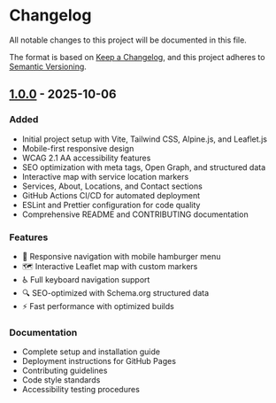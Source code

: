 # Changelog

All notable changes to this project will be documented in this file.

The format is based on [Keep a Changelog](https://keepachangelog.com/en/1.0.0/),
and this project adheres to [Semantic Versioning](https://semver.org/spec/v2.0.0.html).

## [1.0.0] - 2025-10-06

### Added
- Initial project setup with Vite, Tailwind CSS, Alpine.js, and Leaflet.js
- Mobile-first responsive design
- WCAG 2.1 AA accessibility features
- SEO optimization with meta tags, Open Graph, and structured data
- Interactive map with service location markers
- Services, About, Locations, and Contact sections
- GitHub Actions CI/CD for automated deployment
- ESLint and Prettier configuration for code quality
- Comprehensive README and CONTRIBUTING documentation

### Features
- 📱 Responsive navigation with mobile hamburger menu
- 🗺️ Interactive Leaflet map with custom markers
- ♿ Full keyboard navigation support
- 🔍 SEO-optimized with Schema.org structured data
- ⚡ Fast performance with optimized builds

### Documentation
- Complete setup and installation guide
- Deployment instructions for GitHub Pages
- Contributing guidelines
- Code style standards
- Accessibility testing procedures

[1.0.0]: https://github.com/bobbyberta/park-and-paint/releases/tag/v1.0.0

